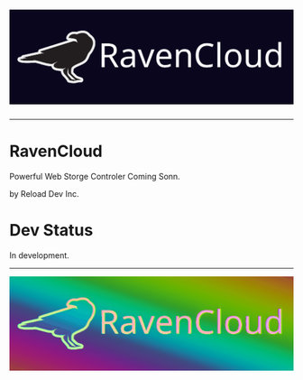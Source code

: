 <h1 align="center">
  <img alt="RavenCloud_Banner" src="README_RES\RavenCloud_Banner.png">
</h1>

---

# RavenCloud
Powerful Web Storge Controler 
Coming Sonn.

by Reload Dev Inc.
# Dev Status 
In development.

---

![image](https://raw.githubusercontent.com/EarthlyEric/RavenCloud/master/README_RES/%3F/RavenCloud_%3F.gif)